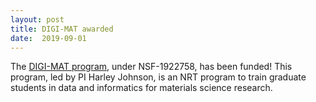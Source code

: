 ```yaml
---
layout: post
title: DIGI-MAT awarded
date:  2019-09-01
---
```


The [DIGI-MAT program](https://digi-mat.ncsa.illinois.edu), under NSF-1922758,
has been funded!  This program, led by PI Harley Johnson, is an NRT program to
train graduate students in data and informatics for materials science research.
